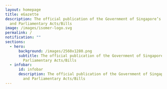 ```yaml
---
layout: homepage
title: eGazette
description: The official publication of the Government of Singapore’s Notices
  and Parliamentary Acts/Bills
image: /images/isomer-logo.svg
permalink: /
notification: ""
sections:
  - hero:
      background: /images/2560x1280.png
      subtitle: The official publication of the Government of Singapore’s Notices and
        Parliamentary Acts/Bills
  - infobar:
      id: infobar
      description: The official publication of the Government of Singapore’s Notices
        and Parliamentary Acts/Bills
---
```


